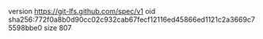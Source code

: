 version https://git-lfs.github.com/spec/v1
oid sha256:772f0a8b0d90cc02c932cab67fecf12116ed45866ed1121c2a3669c75598bbe0
size 807
